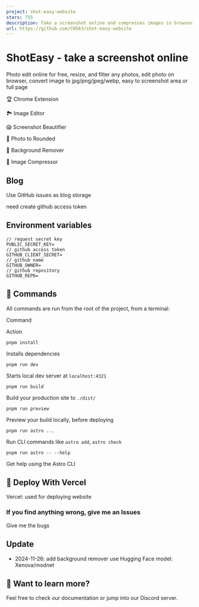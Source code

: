 ```yaml
---
project: shot-easy-website
stars: 755
description: Take a screenshot online and compresses images in browser with Webassembly
url: https://github.com/CH563/shot-easy-website
---
```


ShotEasy - take a screenshot online
===================================

Photo edit online for free, resize, and filter any photos, edit photo on browser, convert image to jpg/png/jpeg/webp, easy to screenshot area or full page

🏆 Chrome Extension

🏞️ Image Editor

😱 Screenshot Beautifier

🚴 Photo to Rounded

🎉 Background Remover

😬 Image Compressor

Blog
----

Use GitHub issues as blog storage

need create github access token

Environment variables
---------------------

```
// request secret key
PUBLIC_SECRET_KEY=
// github access token
GITHUB_CLIENT_SECRET=
// github name
GITHUB_OWNER=
// github repository
GITHUB_REPO=
```

🧞 Commands
-----------

All commands are run from the root of the project, from a terminal:

Command

Action

`pnpm install`

Installs dependencies

`pnpm run dev`

Starts local dev server at `localhost:4321`

`pnpm run build`

Build your production site to `./dist/`

`pnpm run preview`

Preview your build locally, before deploying

`pnpm run astro ...`

Run CLI commands like `astro add`, `astro check`

`pnpm run astro -- --help`

Get help using the Astro CLI

🚀 Deploy With Vercel
---------------------

Vercel: used for deploying website

### If you find anything wrong, give me an Issues

Give me the bugs

Update
------

-   2024-11-26: add background remover use Hugging Face model: Xenova/modnet

👀 Want to learn more?
----------------------

Feel free to check our documentation or jump into our Discord server.
